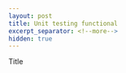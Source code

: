 ```yaml
---
layout: post
title: Unit testing functional
excerpt_separator: <!--more-->
hidden: true
---
```

Title